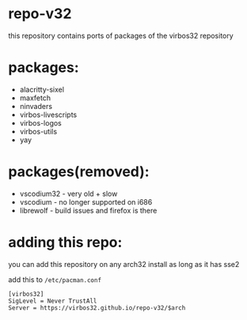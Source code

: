 # repo-v32

this repository contains ports of packages of the virbos32 repository

# packages:
- alacritty-sixel
- maxfetch
- ninvaders
- virbos-livescripts
- virbos-logos
- virbos-utils
- yay

# packages(removed):
- vscodium32 - very old + slow
- vscodium - no longer supported on i686
- librewolf - build issues and firefox is there

# adding this repo:

you can add this repository on any arch32 install as long as it has sse2

add this to `/etc/pacman.conf`
```note
[virbos32]
SigLevel = Never TrustAll
Server = https://virbos32.github.io/repo-v32/$arch
```
